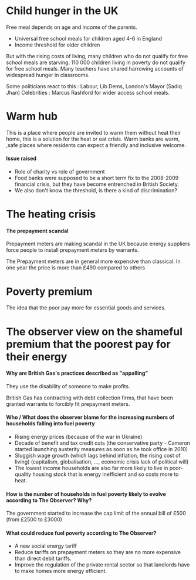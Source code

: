 # Child hunger in the UK
Free meal depends on age and income of the parents.

- Universal free school meals for children aged 4-6 in England
- Income threshold for older children

But with the rising costs of living, many children who do not qualify for free school meals are starving.
110 000 children living in poverty do not qualify for free school meals. Many teachers have shared harrowing accounts of widespread hunger in classrooms. 

Some politicians react to this : Labour, Lib Dems, London's Mayor (Sadiq Jhan)
Celebrities : Marcus Rashford
for wider access school meals.

# Warm hub
This is a place where people are invited to warm them without heat their home, this is a solution for the heat or eat crisis.
Warm banks are warm, ,safe places where residents can expect a friendly and inclusive welcome. 

#### Issue raised
- Role of charity vs role of government
- Food banks were supposed to be a short term fix to the 2008-2009 financial crisis, but they have become entrenched in British Society.
- We also don't know the threshold, is there a kind of discrimination?

# The heating crisis
#### The prepayment scandal
Prepayment meters are making scandal in the UK because energy suppliers force people to install prepayment meters by warrants. 

The Prepayment meters are in general more expensive than classical. In one year the price is more than £490 compared to others

# Poverty premium
The idea that the poor pay more for essential goods and services.

# The observer view on the shameful premium that the poorest pay for their energy
#### Why are British Gas's practices described as "appalling"
They use the disability of someone to make profits. 

British Gas has contracting with debt collection firms, that have been granted warrants to forcibly fit prepayment meters.

#### Who / What does the observer blame for the increasing numbers of households falling into fuel poverty
- Rising energy prices (because of the war in Ukraine)
- Decade of benefit and tax credit cuts (the conservative party - Cameron started launching austerity measures as soon as he took office in 2010)
- Sluggish wage growth (which lags behind inflation, the rising cost of living) (capitalism, globalisation, ..., economic crisis lack of political will)
- The lowest income households are also far more likely to live in poor-quality housing stock that is energy inefficient and so costs more to heat. 

#### How is the number of households in fuel poverty likely to evolve according to The Observer? Why?
The government started to increase the cap limit of the annual bill of £500 (from £2500 to £3000)

#### What could reduce fuel poverty according to The Observer?
- A new social energy tariff
- Reduce tariffs on prepayment meters so they are no more expensive than direct debit tariffs. 
- Improve the regulation of the private rental sector so that landlords have to make homes more energy efficient.